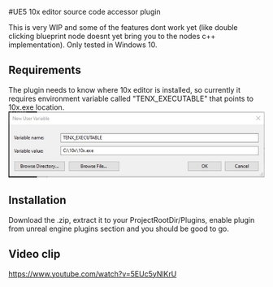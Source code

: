 #UE5 10x editor source code accessor plugin

This is very WIP and some of the features dont work yet (like double clicking blueprint node doesnt yet bring you to the nodes c++ implementation). Only tested in Windows 10.

## Requirements
The plugin needs to know where 10x editor is installed, so currently it requires environment variable called "TENX_EXECUTABLE" that points to 10x.exe location.
![image info](pics/envvar.jpg)

## Installation
Download the .zip, extract it to your ProjectRootDir/Plugins, enable plugin from unreal engine plugins section and you should be good to go.

## Video clip
https://www.youtube.com/watch?v=5EUc5yNlKrU
